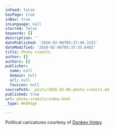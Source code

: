 ```yaml
---
inFeed: false
hasPage: true
inNav: true
inLanguage: null
starred: false
keywords: []
description: ''
datePublished: '2016-02-06T05:37:46.315Z'
dateModified: '2016-02-06T05:37:35.646Z'
title: Photo credits
author: []
authors: []
publisher:
  name: null
  domain: null
  url: null
  favicon: null
sourcePath: _posts/2016-02-06-photo-credits.md
published: true
url: photo-credits/index.html
_type: WebPage

---
```

Political caricatures courtesy of [Donkey Hotey][0].

[0]: https://www.flickr.com/photos/donkeyhotey/